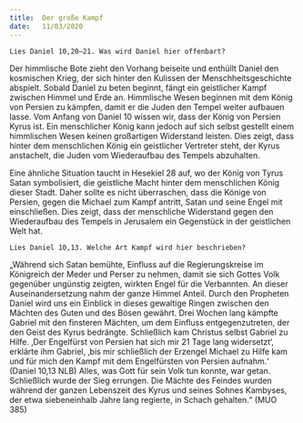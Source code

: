 ```yaml
---
title:  Der große Kampf
date:   11/03/2020
---
```


`Lies Daniel 10,20–21. Was wird Daniel hier offenbart?`

Der himmlische Bote zieht den Vorhang beiseite und enthüllt Daniel den kosmischen Krieg, der sich hinter den Kulissen der Menschheitsgeschichte abspielt. Sobald Daniel zu beten beginnt, fängt ein geistlicher Kampf zwischen Himmel und Erde an. Himmlische Wesen beginnen mit dem König von Persien zu kämpfen, damit er die Juden den Tempel weiter aufbauen lasse. Vom Anfang von Daniel 10 wissen wir, dass der König von Persien Kyrus ist. Ein menschlicher König kann jedoch auf sich selbst gestellt einem himmlischen Wesen keinen großartigen Widerstand leisten. Dies zeigt, dass hinter dem menschlichen König ein geistlicher Vertreter steht, der Kyrus anstachelt, die Juden vom Wiederaufbau des Tempels abzuhalten.

Eine ähnliche Situation taucht in Hesekiel 28 auf, wo der König von Tyrus Satan symbolisiert, die geistliche Macht hinter dem menschlichen König dieser Stadt. Daher sollte es nicht überraschen, dass die Könige von Persien, gegen die Michael zum Kampf antritt, Satan und seine Engel mit einschließen. Dies zeigt, dass der menschliche Widerstand gegen den Wiederaufbau des Tempels in Jerusalem ein Gegenstück in der geistlichen Welt hat.

`Lies Daniel 10,13. Welche Art Kampf wird hier beschrieben?`

„Während sich Satan bemühte, Einfluss auf die Regierungskreise im Königreich der Meder und Perser zu nehmen, damit sie sich Gottes Volk gegenüber ungünstig zeigten, wirkten Engel für die Verbannten. An dieser Auseinandersetzung nahm der ganze Himmel Anteil. Durch den Propheten Daniel wird uns ein Einblick in dieses gewaltige Ringen zwischen den Mächten des Guten und des Bösen gewährt. Drei Wochen lang kämpfte Gabriel mit den finsteren Mächten, um dem Einfluss entgegenzutreten, der den Geist des Kyrus bedrängte. Schließlich kam Christus selbst Gabriel zu Hilfe. ‚Der Engelfürst von Persien hat sich mir 21 Tage lang widersetzt‘, erklärte ihm Gabriel, ‚bis mir schließlich der Erzengel Michael zu Hilfe kam und für mich den Kampf mit dem Engelfürsten von Persien aufnahm.‘ (Daniel 10,13 NLB) Alles, was Gott für sein Volk tun konnte, war getan. Schließlich wurde der Sieg errungen. Die Mächte des Feindes wurden während der ganzen Lebenszeit des Kyrus und seines Sohnes Kambyses, der etwa siebeneinhalb Jahre lang regierte, in Schach gehalten.“ (MUO 385)